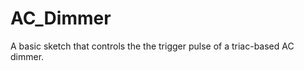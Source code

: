 AC_Dimmer
=========

A basic sketch that controls the the trigger pulse of a triac-based AC dimmer.
